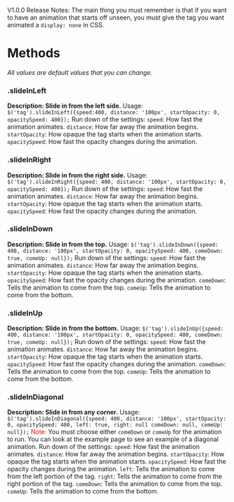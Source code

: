 V1.0.0 Release Notes: The main thing you must remember is that if you want to have an animation that starts off unseen, you must give the tag you want animated a <code>display: none</code> in CSS.
<h1>Methods</h1>
<em>All values are default values that you can change.</em>
<h3>.slideInLeft</h3>
<b>Description: Slide in from the left side.</b>
Usage: <code>$('tag').slideInLeft({speed:400, distance: '100px', startOpacity: 0, opacitySpeed: 400});</code>
Run down of the settings:
<code>speed</code>: How fast the animation animates.
<code>distance</code>: How far away the animation begins.
<code>startOpacity</code>: How opaque the tag starts when the animation starts.
<code>opacitySpeed</code>: How fast the opacity changes during the animation.

<h3>.slideInRight</h3>
<b>Description: Slide in from the right side.</b>
Usage: <code>$('tag').slideInRight({speed: 400, distance: '100px', startOpacity: 0, opacitySpeed: 400});</code>
Run down of the settings:
<code>speed</code>: How fast the animation animates.
<code>distance</code>: How far away the animation begins.
<code>startOpacity</code>: How opaque the tag starts when the animation starts.
<code>opacitySpeed</code>: How fast the opacity changes during the animation.

<h3>.slideInDown</h3>
<b>Description: Slide in from the top.</b>
Usage: <code>$('tag').slideInDown({speed: 400, distance: '100px', startOpacity: 0, opacitySpeed: 400, comeDown: true, comeUp: null});</code>
Run down of the settings:
<code>speed</code>: How fast the animation animates.
<code>distance</code>: How far away the animation begins.
<code>startOpacity</code>: How opaque the tag starts when the animation starts.
<code>opacitySpeed</code>: How fast the opacity changes during the animation.
<code>comeDown</code>: Tells the animation to come from the top.
<code>comeUp</code>: Tells the animation to come from the bottom.

<h3>.slideInUp</h3>
<b>Description: Slide in from the bottom.</b>
Usage: <code>$('tag').slideInUp({speed: 400, distance: '100px', startOpacity: 0, opacitySpeed: 400, comeDown: true, comeUp: null});</code>
Run down of the settings:
<code>speed</code>: How fast the animation animates.
<code>distance</code>: How far away the animation begins.
<code>startOpacity</code>: How opaque the tag starts when the animation starts.
<code>opacitySpeed</code>: How fast the opacity changes during the animation.
<code>comeDown</code>: Tells the animation to come from the top.
<code>comeUp</code>: Tells the animation to come from the bottom.

<h3>.slideInDiagonal</h3>
<b>Description: Slide in from any corner.</b>
Usage: <code>$('tag').slideInDiagonal({speed: 400, distance: '100px', startOpacity: 0, opacitySpeed: 400, left: true, right: null comeDown: null, comeUp: null});</code>
<font style="color: red">Note:</font> You must choose either <code>comeDown</code> or <code>comeUp</code> for the animation to run. You can look at the example page to see an example of a diagonal animation.
Run down of the settings:
<code>speed</code>: How fast the animation animates.
<code>distance</code>: How far away the animation begins.
<code>startOpacity</code>: How opaque the tag starts when the animation starts.
<code>opacitySpeed</code>: How fast the opacity changes during the animation.
<code>left</code>: Tells the animation to come from the left portion of the tag.
<code>right</code>: Tells the animation to come from the right portion of the tag.
<code>comeDown</code>: Tells the animation to come from the top.
<code>comeUp</code>: Tells the animation to come from the bottom.
